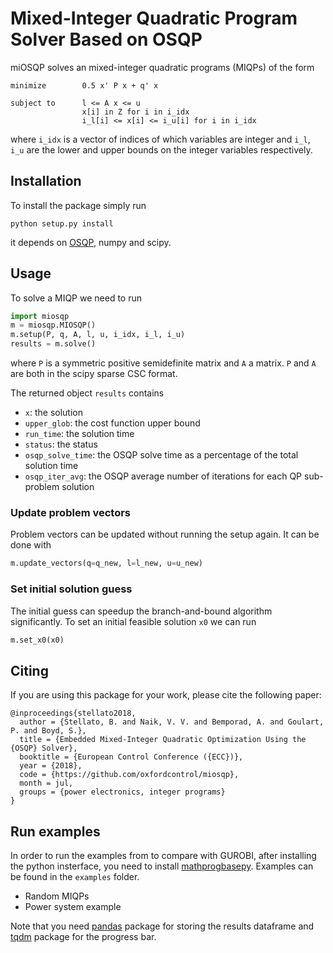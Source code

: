 # Mixed-Integer Quadratic Program Solver Based on OSQP

miOSQP solves an mixed-integer quadratic programs (MIQPs) of the form
```
minimize        0.5 x' P x + q' x

subject to      l <= A x <= u
                x[i] in Z for i in i_idx
                i_l[i] <= x[i] <= i_u[i] for i in i_idx
```
where `i_idx` is a vector of indices of which variables are integer and `i_l`, `i_u` are the lower and upper bounds on the integer variables respectively.


## Installation
To install the package simply run
```
python setup.py install
```
it depends on [OSQP](https://osqp.readthedocs.io), numpy and scipy.


## Usage
To solve a MIQP we need to run
```python
import miosqp
m = miosqp.MIOSQP()
m.setup(P, q, A, l, u, i_idx, i_l, i_u)
results = m.solve()
```
where `P` is a symmetric positive semidefinite matrix and `A` a matrix.
`P` and `A` are both in the scipy sparse CSC format.

The returned object `results` contains
-  `x`: the solution
-  `upper_glob`: the cost function upper bound
-  `run_time`: the solution time
-  `status`: the status
-  `osqp_solve_time`: the OSQP solve time as a percentage of the total solution time
-  `osqp_iter_avg`: the OSQP average number of iterations for each QP sub-problem solution


### Update problem vectors
Problem vectors can be updated without running the setup again. It can be done with
```python
m.update_vectors(q=q_new, l=l_new, u=u_new)
```

### Set initial solution guess
The initial guess can speedup the branch-and-bound algorithm significantly.
To set an initial feasible solution `x0` we can run
```python
m.set_x0(x0)
```

## Citing

If you are using this package for your work, please cite the following paper:

```
@inproceedings{stellato2018,
  author = {Stellato, B. and Naik, V. V. and Bemporad, A. and Goulart, P. and Boyd, S.},
  title = {Embedded Mixed-Integer Quadratic Optimization Using the {OSQP} Solver},
  booktitle = {European Control Conference ({ECC})},
  year = {2018},
  code = {https://github.com/oxfordcontrol/miosqp},
  month = jul,
  groups = {power electronics, integer programs}
}
```

## Run examples
In order to run the examples from to compare with GUROBI, after installing the python insterface, you need to install [mathprogbasepy](https://github.com/bstellato/mathprogbasepy). Examples can be found in the `examples` folder.

-   Random MIQPs
-   Power system example

Note that you need [pandas](http://pandas.pydata.org/) package for storing the results dataframe and [tqdm](https://github.com/noamraph/tqdm) package for the progress bar.


<!-- ## Maximum number of iterations -->
<!-- For some problem instances, OSQP reaches the maximum number of iterations. In order to deal with them, they are dumped to different files in the `max_iter_examples` folder. In order to load them separately and solve them with OSQP, you can run `examples/run_maxiter_problem.py` file. -->
